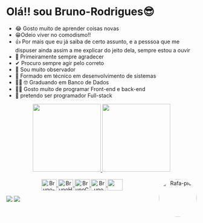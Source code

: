 # Olá!! sou Bruno-Rodrigues😎
- 😂 Gosto muito de aprender coisas novas
- 😁Odeio viver no comodismo!!
- 👍 Por mais que eu já saiba de certo assunto, e a pesssoa que me dispuser ainda assim a me explicar do jeito dela, sempre estou a ouvir
- 🙌 Primeiramente sempre agradecer
- ✔ Procuro sempre agir pelo correto
- 👀 Sou muito observador
- 📒 Formado em técnico em desenvolvimento de sistemas
- 👨‍🎓 🤓 Graduando em Banco de Dados
- 👩‍💻 Gosto muito de programar Front-end e back-end
- 📘 pretendo ser programador Full-stack


<div align="center">
  <a href="https://github.com/Bruno19458177">
  <img  height="180em" src="https://github-readme-stats.vercel.app/api?username=Bruno19458177&show_icons=true&theme=dark&include_all_commits=true&count_private=true"/>
  <img height="180em" src="https://github-readme-stats.vercel.app/api/top-langs/?username=Bruno19458177&layout=compact&langs_count=7&theme=dark"/>
</div>
  
  <div align="center" style="display: inline_block"><br>
  
   <img align="center" alt="Bruno-JS" height="30" width="40" src="https://cdn.jsdelivr.net/gh/devicons/devicon/icons/kotlin/kotlin-original-wordmark.svg" />
  <img align="center"  height="30" width="40" alt="BrunoHtml" src="https://cdn.jsdelivr.net/gh/devicons/devicon/icons/mysql/mysql-original-wordmark.svg"   />
  <img align="center"  height="30" width="40" alt="BrunoCss3" src="https://cdn.jsdelivr.net/gh/devicons/devicon/icons/css3/css3-original.svg" />
  <img align="center"  height="30" width="40" alt="BrunoMysql" src="https://cdn.jsdelivr.net/gh/devicons/devicon/icons/html5/html5-original.svg" />
    <img align="center"  height="30" width="40" src="https://cdn.jsdelivr.net/gh/devicons/devicon/icons/javascript/javascript-original.svg" />         
         <img align="right" alt="Rafa-pic" height="100" style="border-radius:50px;" src="https://media.giphy.com/media/ZBythhSiZAoYea6vC2/giphy.gif"
    />
  
  
</div>

  <a align="center" href = "mailto:brunoetec2020@gmail.com"><img src="https://img.shields.io/badge/Gmail-D14836?style=for-the-badge&logo=gmail&logoColor=white" destino ="_blank"></a>
  <a  align="center" href="https://www.linkedin.com/in/bruno-rodrigues-a54b08209" target="_blank"><img src="https://img.shields.io/badge/LinkedIn-0077B5?style=for-the-badge&logo=linkedin&logoColor=white" target="_blank"></a>
  
  
